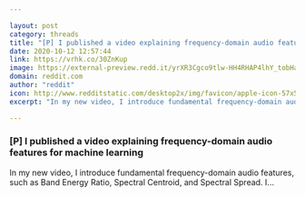 ```yaml
---

layout: post
category: threads
title: "[P] I published a video explaining frequency-domain audio features for machine learning"
date: 2020-10-12 12:57:44
link: https://vrhk.co/30ZnKup
image: https://external-preview.redd.it/yrXR3Cgco9tlw-HH4RHAP4lhY_tobHa_fXIVrWqu924.jpg?width=480&height=251.308900524&auto=webp&crop=480:251.308900524,smart&s=d25078a5e9d267816c53fcae18ba7e26a34fe278
domain: reddit.com
author: "reddit"
icon: http://www.redditstatic.com/desktop2x/img/favicon/apple-icon-57x57.png
excerpt: "In my new video, I introduce fundamental frequency-domain audio features, such as Band Energy Ratio, Spectral Centroid, and Spectral Spread. I..."

---
```


### [P] I published a video explaining frequency-domain audio features for machine learning

In my new video, I introduce fundamental frequency-domain audio features, such as Band Energy Ratio, Spectral Centroid, and Spectral Spread. I...
